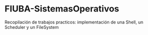 # FIUBA-SistemasOperativos

Recopilación de trabajos practicos: implementación de una Shell, un Scheduler y un FileSystem